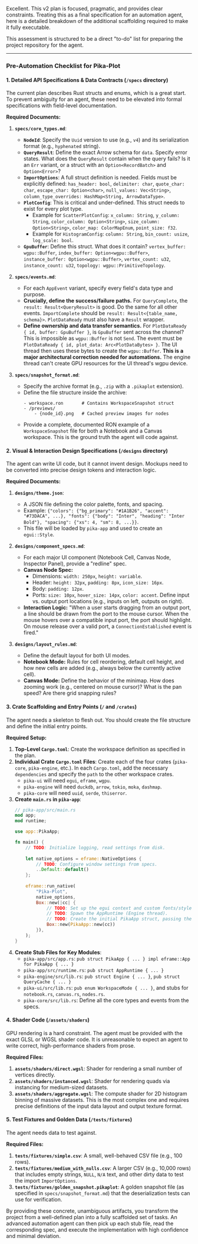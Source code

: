 Excellent. This v2 plan is focused, pragmatic, and provides clear constraints. Treating this as a final specification for an automation agent, here is a detailed breakdown of the additional scaffolding required to make it fully executable.

This assessment is structured to be a direct "to-do" list for preparing the project repository for the agent.

---

### **Pre-Automation Checklist for Pika-Plot**

#### **1. Detailed API Specifications & Data Contracts (`/specs` directory)**

The current plan describes Rust structs and enums, which is a great start. To prevent ambiguity for an agent, these need to be elevated into formal specifications with field-level documentation.

**Required Documents:**

1.  **`specs/core_types.md`**:
    *   **`NodeId`**: Specify the `Uuid` version to use (e.g., `v4`) and its serialization format (e.g., `hyphenated` string).
    *   **`QueryResult`**: Define the exact Arrow schema for `data`. Specify error states. What does the `QueryResult` contain when the query fails? Is it an `Err` variant, or a struct with an `Option<RecordBatch>` and `Option<Error>`?
    *   **`ImportOptions`**: A full struct definition is needed. Fields must be explicitly defined: `has_header: bool`, `delimiter: char`, `quote_char: char`, `escape_char: Option<char>`, `null_values: Vec<String>`, `column_type_overrides: HashMap<String, ArrowDataType>`.
    *   **`PlotConfig`**: This is critical and under-defined. This struct needs to exist for every plot type.
        *   Example for `ScatterPlotConfig`: `x_column: String`, `y_column: String`, `color_column: Option<String>`, `size_column: Option<String>`, `color_map: ColorMapEnum`, `point_size: f32`.
        *   Example for `HistogramConfig`: `column: String`, `bin_count: usize`, `log_scale: bool`.
    *   **`GpuBuffer`**: Define this struct. What does it contain? `vertex_buffer: wgpu::Buffer`, `index_buffer: Option<wgpu::Buffer>`, `instance_buffer: Option<wgpu::Buffer>`, `vertex_count: u32`, `instance_count: u32`, `topology: wgpu::PrimitiveTopology`.

2.  **`specs/events.md`**:
    *   For each `AppEvent` variant, specify every field's data type and purpose.
    *   **Crucially, define the success/failure paths.** For `QueryComplete`, the `result: Result<QueryResult>` is good. Do the same for all other events. `ImportComplete` should be `result: Result<{table_name, schema}>`. `PlotDataReady` must also have a `Result` wrapper.
    *   **Define ownership and data transfer semantics.** For `PlotDataReady { id, buffer: GpuBuffer }`, is `GpuBuffer` sent across the channel? This is impossible as `wgpu::Buffer` is not `Send`. The event must be `PlotDataReady { id, plot_data: Arc<PlotDataBytes> }`. The UI thread then uses these bytes to create the `wgpu::Buffer`. **This is a major architectural correction needed for automations.** The engine thread can't create GPU resources for the UI thread's wgpu device.

3.  **`specs/snapshot_format.md`**:
    *   Specify the archive format (e.g., `.zip` with a `.pikaplot` extension).
    *   Define the file structure inside the archive:
        ```
        - workspace.ron       # Contains WorkspaceSnapshot struct
        - /previews/
            - {node_id}.png   # Cached preview images for nodes
        ```
    *   Provide a complete, documented RON example of a `WorkspaceSnapshot` file for both a Notebook and a Canvas workspace. This is the ground truth the agent will code against.

#### **2. Visual & Interaction Design Specifications (`/designs` directory)**

The agent can write UI code, but it cannot invent design. Mockups need to be converted into precise design tokens and interaction logic.

**Required Documents:**

1.  **`designs/theme.json`**:
    *   A JSON file defining the color palette, fonts, and spacing.
    *   Example: `{"colors": {"bg_primary": "#1A1B26", "accent": "#73DACA", ...}, "fonts": {"body": "Inter", "heading": "Inter Bold"}, "spacing": {"xs": 4, "sm": 8, ...}}`.
    *   This file will be loaded by `pika-app` and used to create an `egui::Style`.

2.  **`designs/component_specs.md`**:
    *   For each major UI component (Notebook Cell, Canvas Node, Inspector Panel), provide a "redline" spec.
    *   **Canvas Node Spec:**
        *   Dimensions: `width: 250px`, `height: variable`.
        *   Header: `height: 32px`, `padding: 8px`, `icon_size: 16px`.
        *   Body: `padding: 12px`.
        *   Ports: `size: 10px`, `hover_size: 14px`, `color: accent`. Define input vs. output port locations (e.g., inputs on left, outputs on right).
    *   **Interaction Logic:** "When a user starts dragging from an output port, a line should be drawn from the port to the mouse cursor. When the mouse hovers over a compatible input port, the port should highlight. On mouse release over a valid port, a `ConnectionEstablished` event is fired."

3.  **`designs/layout_rules.md`**:
    *   Define the default layout for both UI modes.
    *   **Notebook Mode:** Rules for cell reordering, default cell height, and how new cells are added (e.g., always below the currently active cell).
    *   **Canvas Mode:** Define the behavior of the minimap. How does zooming work (e.g., centered on mouse cursor)? What is the pan speed? Are there grid snapping rules?

#### **3. Crate Scaffolding and Entry Points (`/` and `/crates`)**

The agent needs a skeleton to flesh out. You should create the file structure and define the initial entry points.

**Required Setup:**

1.  **Top-Level `Cargo.toml`**: Create the workspace definition as specified in the plan.
2.  **Individual Crate `Cargo.toml` Files**: Create each of the four crates (`pika-core`, `pika-engine`, etc.). In each `Cargo.toml`, add the necessary `dependencies` and specify the `path` to the other workspace crates.
    *   `pika-ui` will need `egui`, `eframe`, `wgpu`.
    *   `pika-engine` will need `duckdb`, `arrow`, `tokio`, `moka`, `dashmap`.
    *   `pika-core` will need `uuid`, `serde`, `thiserror`.
3.  **Create `main.rs` in `pika-app`**:
    ```rust
    // pika-app/src/main.rs
    mod app;
    mod runtime;
    
    use app::PikaApp;
    
    fn main() {
        // TODO: Initialize logging, read settings from disk.
        
        let native_options = eframe::NativeOptions {
            // TODO: Configure window settings from specs.
            ..Default::default()
        };
        
        eframe::run_native(
            "Pika-Plot",
            native_options,
            Box::new(|cc| {
                // TODO: Set up the egui context and custom fonts/style from theme.json.
                // TODO: Spawn the AppRuntime (Engine thread).
                // TODO: Create the initial PikaApp struct, passing the channel senders/receivers.
                Box::new(PikaApp::new(cc))
            }),
        );
    }
    ```
4.  **Create Stub Files for Key Modules**:
    *   `pika-app/src/app.rs`: `pub struct PikaApp { ... } impl eframe::App for PikaApp { ... }`
    *   `pika-app/src/runtime.rs`: `pub struct AppRuntime { ... }`
    *   `pika-engine/src/lib.rs`: `pub struct Engine { ... }`, `pub struct QueryCache { ... }`
    *   `pika-ui/src/lib.rs`: `pub enum WorkspaceMode { ... }`, and stubs for `notebook.rs`, `canvas.rs`, `nodes.rs`.
    *   `pika-core/src/lib.rs`: Define all the core types and events from the specs.

#### **4. Shader Code (`/assets/shaders`)**

GPU rendering is a hard constraint. The agent must be provided with the exact GLSL or WGSL shader code. It is unreasonable to expect an agent to write correct, high-performance shaders from prose.

**Required Files:**

1.  **`assets/shaders/direct.wgsl`**: Shader for rendering a small number of vertices directly.
2.  **`assets/shaders/instanced.wgsl`**: Shader for rendering quads via instancing for medium-sized datasets.
3.  **`assets/shaders/aggregate.wgsl`**: The compute shader for 2D histogram binning of massive datasets. This is the most complex one and requires precise definitions of the input data layout and output texture format.

#### **5. Test Fixtures and Golden Data (`/tests/fixtures`)**

The agent needs data to test against.

**Required Files:**

1.  **`tests/fixtures/simple.csv`**: A small, well-behaved CSV file (e.g., 100 rows).
2.  **`tests/fixtures/medium_with_nulls.csv`**: A larger CSV (e.g., 10,000 rows) that includes empty strings, `NULL`, `N/A` text, and other dirty data to test the import `ImportOptions`.
3.  **`tests/fixtures/golden_snapshot.pikaplot`**: A golden snapshot file (as specified in `specs/snapshot_format.md`) that the deserialization tests can use for verification.

By providing these concrete, unambiguous artifacts, you transform the project from a well-defined plan into a fully scaffolded set of tasks. An advanced automation agent can then pick up each stub file, read the corresponding spec, and execute the implementation with high confidence and minimal deviation.